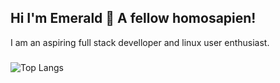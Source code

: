 ## Hi I'm Emerald 👋 A fellow homosapien!
I am an aspiring full stack develloper and linux user enthusiast. 
###
![Top Langs](https://github-readme-stats.vercel.app/api/top-langs/?username=emerald-developer&layout=donut&theme=dracula&v=3)
